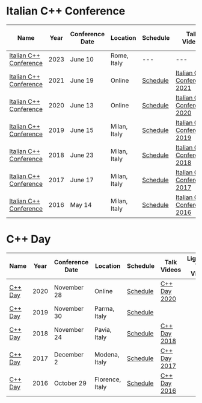 # Italian C++ Conference

| Name | Year | Conference<br>Date | Location | Schedule | Talk Videos | Lightning<br>Talk Videos | Slides | Video Channel |
|---|---|---|---|---|---|---|---|---|
| [Italian C++ Conference](https://italiancpp.org/itcppcon23) | 2023 | June 10 | Rome, Italy | --- | --- | --- | --- | [YouTube](https://www.youtube.com/c/ItalianCppCommunity) |
| [Italian C++ Conference](https://italiancpp.github.io/) | 2021 | June 19 | Online | [Schedule](https://italiancpp.github.io/) | [Italian C++ Conference 2021](https://www.youtube.com/playlist?list=PLsCm1Hs016LV9BRKIqrNWEXfa5ggpiyki) | | [Slides](https://github.com/italiancpp/itcppcon21) | [YouTube](https://www.youtube.com/c/ItalianCppCommunity) |
| [Italian C++ Conference](https://italiancpp.org/eventi/2020-06-13-itcppcon20/) | 2020 | June 13 | Online | [Schedule](https://italiancpp.org/eventi/2020-06-13-itcppcon20/#agenda) | [Italian C++ Conference 2020](https://www.youtube.com/playlist?list=PLsCm1Hs016LWIjOrEftUA42ZwxsF30vZB) | | [Slides](https://github.com/italiancpp/itcppcon20) | [YouTube](https://www.youtube.com/c/ItalianCppCommunity) |
| [Italian C++ Conference](https://italiancpp.org/eventi/2019-06-15-itcppcon19/) | 2019 | June 15 | Milan, Italy | [Schedule](https://italiancpp.org/eventi/2019-06-15-itcppcon19/#agenda) | [Italian C++ Conference 2019](https://www.youtube.com/playlist?list=PLsCm1Hs016LU5PDVL3Hxgtuim_IIN4ajw) | | [Slides](https://github.com/italiancpp/itcppcon19) | [YouTube](https://www.youtube.com/c/ItalianCppCommunity) |
| [Italian C++ Conference](https://italiancpp.org/eventi/2018-06-23-itcppcon18/) | 2018 | June 23 | Milan, Italy | [Schedule](https://italiancpp.org/eventi/2018-06-23-itcppcon18/#agenda) | [Italian C++ Conference 2018](https://www.youtube.com/playlist?list=PLsCm1Hs016LW0zKJBvemhJ0YWIF1Fezd6) | | [Slides](https://github.com/italiancpp/itcppcon18) | [YouTube](https://www.youtube.com/c/ItalianCppCommunity) |
| [Italian C++ Conference](https://italiancpp.org/eventi/2017-06-17-itcppcon17/) | 2017 | June 17 | Milan, Italy | [Schedule](https://italiancpp.org/eventi/2017-06-17-itcppcon17/#agenda) | [Italian C++ Conference 2017](https://www.youtube.com/playlist?list=PLsCm1Hs016LWoGAOd9wKvdb1fEqj2olBz) | | [Slides](https://github.com/italiancpp/itcppcon17) | [YouTube](https://www.youtube.com/c/ItalianCppCommunity) |
| [Italian C++ Conference](https://italiancpp.org/eventi/2016-05-14-itcppcon16/) | 2016 | May 14 | Milan, Italy | [Schedule](https://italiancpp.org/eventi/2016-05-14-itcppcon16/#agenda) | [Italian C++ Conference 2016](https://www.youtube.com/playlist?list=PLsCm1Hs016LUOIdOmvp2cOgMuaQlPsVZK) | | | [YouTube](https://www.youtube.com/c/ItalianCppCommunity) |

# C++ Day

| Name | Year | Conference<br>Date | Location | Schedule | Talk Videos | Lightning<br>Talk Videos | Slides | Video Channel |
|---|---|---|---|---|---|---|---|---|
| [C++ Day](https://www.italiancpp.org/) | 2020 | November 28 | Online | [Schedule](https://italiancpp.org/eventi/2020-11-28-cppday20/) | [C++ Day 2020](https://www.youtube.com/playlist?list=PLsCm1Hs016LX6l97Royt5DSYy7V05nZmS) | | [Slides](https://github.com/italiancpp/cppday20) | [YouTube](https://www.youtube.com/c/ItalianCppCommunity) |
| [C++ Day](https://italiancpp.org/eventi/2019-11-30-cppday19/) | 2019 | November 30 | Parma, Italy | [Schedule](https://italiancpp.org/eventi/2019-11-30-cppday19/#agenda) | | | [Slides](https://github.com/italiancpp/cppday19/) | [YouTube](https://www.youtube.com/c/ItalianCppCommunity) |
| [C++ Day](https://italiancpp.org/eventi/2018-11-24-cppday18/) | 2018 | November 24 | Pavia, Italy | [Schedule](https://italiancpp.org/eventi/2018-11-24-cppday18/#agenda) | [C++ Day 2018](https://www.youtube.com/playlist?list=PLsCm1Hs016LWco9qjTuwzQtLB2FjGkfHo) | | [Slides](https://github.com/italiancpp/cppday18) | [YouTube](https://www.youtube.com/c/ItalianCppCommunity) |
| [C++ Day](https://italiancpp.org/eventi/2017-12-02-cppday17/) | 2017 | December 2 | Modena, Italy | [Schedule](https://italiancpp.org/eventi/2017-12-02-cppday17/#agenda) | [C++ Day 2017](https://www.youtube.com/playlist?list=PLsCm1Hs016LWK086XR-QgAKchfclBOL7O) | | [Slides](https://github.com/italiancpp/cppday17) | [YouTube](https://www.youtube.com/c/ItalianCppCommunity) |
| [C++ Day](https://italiancpp.org/eventi/2016-10-29-cppday16/) | 2016 | October 29 | Florence, Italy | [Schedule](https://italiancpp.org/eventi/2016-10-29-cppday16/#agenda) | [C++ Day 2016](https://www.youtube.com/watch?v=uAI54946G4k&list=PLsCm1Hs016LW9rB8rKxV0WNP6hNIUgjI4&ab_channel=ItalianCppCommunity) | | [Coding Dojo](https://github.com/italiancpp/cppday16) | [YouTube](https://www.youtube.com/c/ItalianCppCommunity) |
